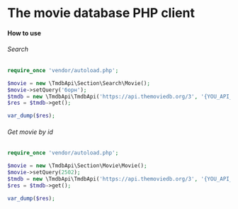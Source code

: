 # The movie database PHP client

#### How to use
###### Search
```php
require_once 'vendor/autoload.php';

$movie = new \TmdbApi\Section\Search\Movie();
$movie->setQuery('борн');
$tmdb = new \TmdbApi\TmdbApi('https://api.themoviedb.org/3', '{YOU_API_KEY}', $movie, ['language' => 'ru']);
$res = $tmdb->get();

var_dump($res);
```
###### Get movie by id
```php
require_once 'vendor/autoload.php';

$movie = new \TmdbApi\Section\Movie\Movie();
$movie->setQuery(2502);
$tmdb = new \TmdbApi\TmdbApi('https://api.themoviedb.org/3', '{YOU_API_KEY}', $movie, ['language' => 'ru']);
$res = $tmdb->get();

var_dump($res);

```

